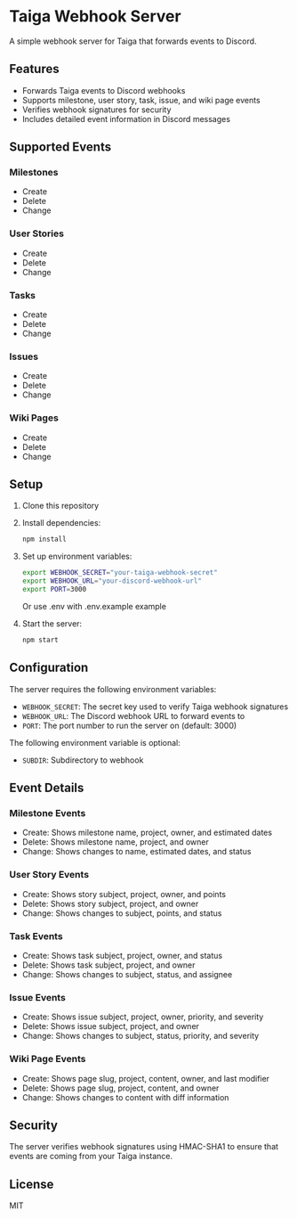 # Taiga Webhook Server

A simple webhook server for Taiga that forwards events to Discord.

## Features

- Forwards Taiga events to Discord webhooks
- Supports milestone, user story, task, issue, and wiki page events
- Verifies webhook signatures for security
- Includes detailed event information in Discord messages

## Supported Events

### Milestones
- Create
- Delete
- Change

### User Stories
- Create
- Delete
- Change

### Tasks
- Create
- Delete
- Change

### Issues
- Create
- Delete
- Change

### Wiki Pages
- Create
- Delete
- Change

## Setup

1. Clone this repository
2. Install dependencies:
   ```bash
   npm install
   ```
3. Set up environment variables:
   ```bash
   export WEBHOOK_SECRET="your-taiga-webhook-secret"
   export WEBHOOK_URL="your-discord-webhook-url"
   export PORT=3000
   ```
   Or use .env with .env.example example
   
4. Start the server:
   ```bash
   npm start
   ```

## Configuration

The server requires the following environment variables:

- `WEBHOOK_SECRET`: The secret key used to verify Taiga webhook signatures
- `WEBHOOK_URL`: The Discord webhook URL to forward events to
- `PORT`: The port number to run the server on (default: 3000)

The following environment variable is optional:

- `SUBDIR`: Subdirectory to webhook

## Event Details

### Milestone Events
- Create: Shows milestone name, project, owner, and estimated dates
- Delete: Shows milestone name, project, and owner
- Change: Shows changes to name, estimated dates, and status

### User Story Events
- Create: Shows story subject, project, owner, and points
- Delete: Shows story subject, project, and owner
- Change: Shows changes to subject, points, and status

### Task Events
- Create: Shows task subject, project, owner, and status
- Delete: Shows task subject, project, and owner
- Change: Shows changes to subject, status, and assignee

### Issue Events
- Create: Shows issue subject, project, owner, priority, and severity
- Delete: Shows issue subject, project, and owner
- Change: Shows changes to subject, status, priority, and severity

### Wiki Page Events
- Create: Shows page slug, project, content, owner, and last modifier
- Delete: Shows page slug, project, content, and owner
- Change: Shows changes to content with diff information

## Security

The server verifies webhook signatures using HMAC-SHA1 to ensure that events are coming from your Taiga instance.

## License

MIT
